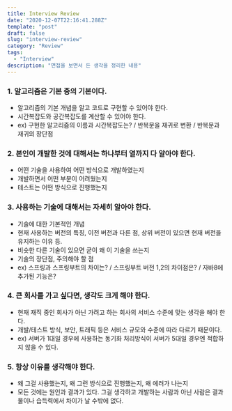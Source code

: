 ```yaml
---
title: Interview Review
date: "2020-12-07T22:16:41.288Z"
template: "post"
draft: false
slug: "interview-review"
category: "Review"
tags:
  - "Interview"
description: "면접을 보면서 든 생각을 정리한 내용"
---
```




### 1. 알고리즘은 기본 중의 기본이다.
- 알고리즘의 기본 개념을 알고 코드로 구현할 수 있어야 한다.
- 시간복잡도와 공간복잡도를 계산할 수 있어야 한다.
- ex) 구현한 알고리즘의 이름과 시간복잡도는? / 반복문을 재귀로 변환 / 반복문과 재귀의 장단점

### 2. 본인이 개발한 것에 대해서는 하나부터 열까지 다 알아야 한다.
- 어떤 기술을 사용하여 어떤 방식으로 개발하였는지
- 개발하면서 어떤 부분이 어려웠는지
- 테스트는 어떤 방식으로 진행했는지

### 3. 사용하는 기술에 대해서는 자세히 알아야 한다.
- 기술에 대한 기본적인 개념
- 현재 사용하는 버전의 특징, 이전 버전과 다른 점, 상위 버전이 있으면 현재 버전을 유지하는 이유 등.
- 비슷한 다른 기술이 있으면 굳이 왜 이 기술을 쓰는지
- 기술의 장단점, 주의해야 할 점
- ex) 스프링과 스프링부트의 차이는? / 스프링부트 버전 1,2의 차이점은? / 자바8에 추가된 기능은?

### 4. 큰 회사를 가고 싶다면, 생각도 크게 해야 한다.
- 현재 재직 중인 회사가 아닌 가려고 하는 회사의 서비스 수준에 맞는 생각을 해야 한다.
- 개발/테스트 방식, 보안, 트래픽 등은 서비스 규모와 수준에 따라 다르기 때문이다.
- ex) 서버가 1대일 경우에 사용하는 동기화 처리방식이 서버가 5대일 경우엔 적합하지 않을 수 있다.

### 5. 항상 이유를 생각해야 한다.
- 왜 그걸 사용했는지, 왜 그런 방식으로 진행했는지, 왜 에러가 나는지
- 모든 것에는 원인과 결과가 있다. 그걸 생각하고 개발하는 사람과 아닌 사람은 결과물이나 습득력에서 차이가 날 수밖에 없다.
